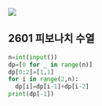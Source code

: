 ![](C:\Users\sky\AppData\Roaming\Typora\typora-user-images\image-20200430011933290.png)

## 2601  피보나치 수열

```python
n=int(input())
dp=[0 for _ in range(n)]
dp[0:2]=[1,1]
for i in range(2,n):
  dp[i]=dp[i-1]+dp[i-2]
print(dp[-1])
```

